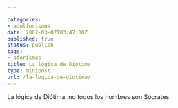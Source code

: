 ```yaml
---

categories:
- adolforismos
date: 2002-03-07T03:47:00Z
published: true
status: publish
tags:
- aforismos
title: La lógica de Diótima
type: minipost
url: /la-logica-de-diotima/
---
```


La lógica de Diótima: no todos los hombres son Sócrates.
